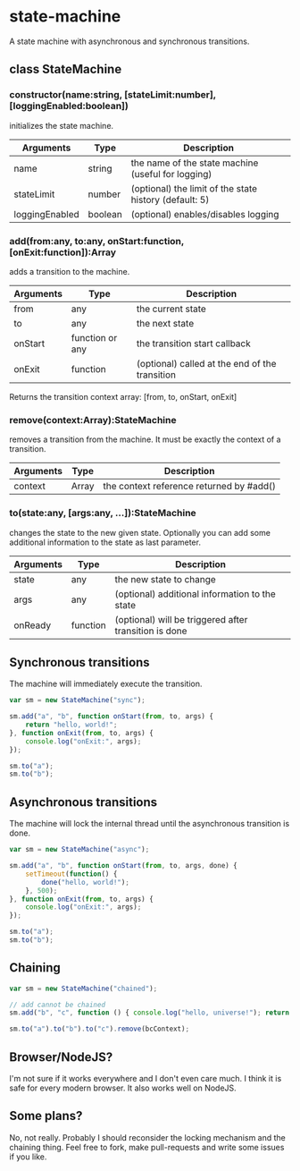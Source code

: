 # state-machine

A state machine with asynchronous and synchronous transitions.

## class StateMachine

### constructor(name:string, [stateLimit:number], [loggingEnabled:boolean])

initializes the state machine.

| Arguments       | Type    | Description                                            |
| --------------- | ------- | ------------------------------------------------------ |
| name            | string  | the name of the state machine (useful for logging)     |
| stateLimit      | number  | (optional) the limit of the state history (default: 5) |
| loggingEnabled  | boolean | (optional) enables/disables logging                    |

### add(from:any, to:any, onStart:function, [onExit:function]):Array

adds a transition to the machine.

| Arguments | Type            | Description                                    |
| --------- | --------------- | ---------------------------------------------- |
| from      | any             | the current state                              |
| to        | any             | the next state                                 |
| onStart   | function or any | the transition start callback                  |
| onExit    | function        | (optional) called at the end of the transition |

Returns the transition context array: [from, to, onStart, onExit]

### remove(context:Array):StateMachine

removes a transition from the machine. It must be
exactly the context of a transition.

| Arguments | Type            | Description                                    |
| --------- | --------------- | ---------------------------------------------- |
| context   | Array           | the context reference returned by #add()       |

### to(state:any, [args:any, ...]):StateMachine

changes the state to the new given state. Optionally you can add
some additional information to the state as last parameter.

| Arguments | Type            | Description                                           |
| --------- | --------------- | ----------------------------------------------------- |
| state     | any             | the new state to change                               |
| args      | any             | (optional) additional information to the state        |
| onReady   | function        | (optional) will be triggered after transition is done |

## Synchronous transitions

The machine will immediately execute the transition.

```javascript
var sm = new StateMachine("sync");

sm.add("a", "b", function onStart(from, to, args) {
	return "hello, world!";
}, function onExit(from, to, args) {
	console.log("onExit:", args);
});

sm.to("a");
sm.to("b");
```

## Asynchronous transitions

The machine will lock the internal thread until the asynchronous transition is done.

```javascript
var sm = new StateMachine("async");

sm.add("a", "b", function onStart(from, to, args, done) {
	setTimeout(function() {
		done("hello, world!");
	}, 500);
}, function onExit(from, to, args) {
	console.log("onExit:", args);
});

sm.to("a");
sm.to("b");
```

## Chaining

```javascript
var sm = new StateMachine("chained");

// add cannot be chained
sm.add("b", "c", function () { console.log("hello, universe!"); return 1;});

sm.to("a").to("b").to("c").remove(bcContext);
```

## Browser/NodeJS?

I'm not sure if it works everywhere and I don't even care much. I think it is safe for every modern browser. It also works well on NodeJS.

## Some plans?

No, not really. Probably I should reconsider the locking mechanism and the chaining thing.
Feel free to fork, make pull-requests and write some issues if you like.